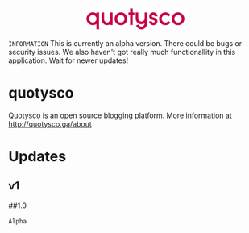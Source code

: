 <p align="center"><img src="/public/assets/images/big_logo.png" width="200"></p>

`INFORMATION` This is currently an alpha version. There could be bugs or security issues. We also haven't got really much functionallity in this application. Wait for newer updates!

#  quotysco
Quotysco is an open source blogging platform. More information at http://quotysco.ga/about


# Updates

## v1

##1.0
```
Alpha
```
